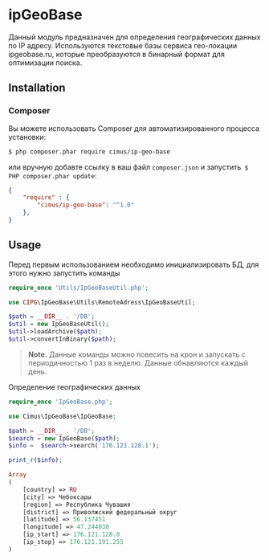 ipGeoBase
==================
Данный модуль предназначен для определения географических данных по IP адресу.
Используются текстовые базы сервиса гео-локации ipgeobase.ru, которые преобразуются в бинарный формат для оптимизации поиска.

Installation
------------

### Composer

Вы можете использовать Composer для автоматизированного процесса установки:

```bash
$ php composer.phar require cimus/ip-geo-base
```

или вручную добавте ссылку в ваш файл `composer.json` и запустить` $ PHP composer.phar update`:

```json
{
    "require" : {
        "cimus/ip-geo-base": "^1.0"
    },
}
```

Usage
-----
Перед первым использованием необходимо инициализировать БД, для этого нужно запустить команды
```php
require_once 'Utils/IpGeoBaseUtil.php';

use CIPG\IpGeoBase\Utils\RemoteAdress\IpGeoBaseUtil;

$path = __DIR__ . '/DB';
$util = new IpGeoBaseUtil();
$util->loadArchive($path);
$util->convertInBinary($path);
```

> **Note.** Данные команды можно повесить на крон и запускать с периодичностью 1 раз в неделю. Данные обнавляются каждый день.



Определение географических данных

```php
require_once 'IpGeoBase.php';

use Cimus\IpGeoBase\IpGeoBase;

$path = __DIR__ . '/DB';
$search = new IpGeoBase($path);
$info =  $search->search('176.121.128.1');

print_r($info);

Array
(
    [country] => RU
    [city] => Чебоксары
    [region] => Республика Чувашия
    [district] => Приволжский федеральный округ
    [latitude] => 56.137451
    [longitude] => 47.244030                                             
    [ip_start] => 176.121.128.0
    [ip_stop] => 176.121.191.255
)


````


